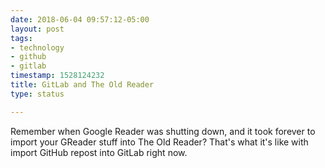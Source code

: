 ```yaml
---
date: 2018-06-04 09:57:12-05:00
layout: post
tags:
- technology
- github
- gitlab
timestamp: 1528124232
title: GitLab and The Old Reader
type: status

---
```

Remember when Google Reader was shutting down, and it took forever to import your GReader stuff into The Old Reader? That's what it's like with import GitHub repost into GitLab right now.